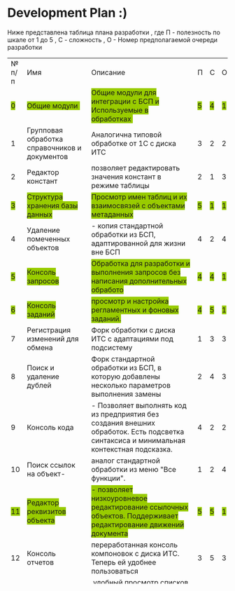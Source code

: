 # Development Plan  :)

Ниже представлена таблица плана разработки , где П - полезность по шкале от 1 до 5 , С - сложность , О - Номер предполагаемой очереди разработки 

<table style="height: 1200px;" width="1105">
<tbody>
<tr style="height: 24px;">
<td style="width: 46.0156px; height: 24px;">№ п/п</td>
<td style="width: 210.078px; height: 24px;">Имя&nbsp;</td>
<td style="width: 524.219px; height: 24px;">Описание&nbsp;</td>
<td style="width: 10.5312px; height: 24px;">П</td>
<td style="width: 18px; height: 24px;">С</td>
<td style="width: 48.0156px; height: 24px;">О</td>
<td style="width: 202.141px; height: 24px;">Статус</td>
</tr>
<tr style="height: 36px;">
<td style="width: 46.0156px; height: 36px;"><span style="background-color: #99cc00;">0</span></td>
<td style="width: 210.078px; height: 36px;"><span style="background-color: #99cc00;">Общие модули&nbsp;</span></td>
<td style="width: 524.219px; height: 36px;"><span style="background-color: #99cc00;">Общие модули для интеграции с БСП и Используемые в обработках&nbsp;</span></td>
<td style="width: 10.5312px; height: 36px;"><span style="background-color: #99cc00;">5</span></td>
<td style="width: 18px; height: 36px;"><span style="background-color: #99cc00;">4</span></td>
<td style="width: 48.0156px; height: 36px;"><span style="background-color: #99cc00;">1</span></td>
<td style="width: 202.141px; height: 36px;">&nbsp;</td>
</tr>
<tr style="height: 36px;">
<td style="width: 46.0156px; height: 36px;">1</td>
<td style="width: 210.078px; height: 36px;">Групповая обработка справочников и документов</td>
<td style="width: 524.219px; height: 36px;">Аналогична типовой обработке от 1С с диска ИТС</td>
<td style="width: 10.5312px; height: 36px;">3</td>
<td style="width: 18px; height: 36px;">2</td>
<td style="width: 48.0156px; height: 36px;">2</td>
<td style="width: 202.141px; height: 36px;">&nbsp;</td>
</tr>
<tr style="height: 36px;">
<td style="width: 46.0156px; height: 36px;">2</td>
<td style="width: 210.078px; height: 36px;">Редактор констант</td>
<td style="width: 524.219px; height: 36px;">позволяет редактировать значения констант в режиме таблицы</td>
<td style="width: 10.5312px; height: 36px;">2</td>
<td style="width: 18px; height: 36px;">1</td>
<td style="width: 48.0156px; height: 36px;">3</td>
<td style="width: 202.141px; height: 36px;">Переведена на 90 %</td>
</tr>
<tr style="height: 36px;">
<td style="width: 46.0156px; height: 36px;"><span style="background-color: #99cc00;">3</span></td>
<td style="width: 210.078px; height: 36px;"><span style="background-color: #99cc00;">Структура хранения базы данных</span></td>
<td style="width: 524.219px; height: 36px;"><span style="background-color: #99cc00;">Просмотр имен таблиц и их взаимосвязей с объектами метаданных</span></td>
<td style="width: 10.5312px; height: 36px;"><span style="background-color: #99cc00;">5</span></td>
<td style="width: 18px; height: 36px;"><span style="background-color: #99cc00;">1</span></td>
<td style="width: 48.0156px; height: 36px;"><span style="background-color: #99cc00;">1</span></td>
<td style="width: 202.141px; height: 36px;">Полностью переведено</td>
</tr>
<tr style="height: 36px;">
<td style="width: 46.0156px; height: 36px;">4</td>
<td style="width: 210.078px; height: 36px;">Удаление помеченных объектов</td>
<td style="width: 524.219px; height: 36px;">- копия стандартной обработки из БСП, адаптированной для жизни вне БСП</td>
<td style="width: 10.5312px; height: 36px;">4</td>
<td style="width: 18px; height: 36px;">2</td>
<td style="width: 48.0156px; height: 36px;">4</td>
<td style="width: 202.141px; height: 36px;">Переведена</td>
</tr>
<tr style="height: 36px;">
<td style="width: 46.0156px; height: 36px;"><span style="background-color: #99cc00;">5</span></td>
<td style="width: 210.078px; height: 36px;"><span style="background-color: #99cc00;">Консоль запросов</span></td>
<td style="width: 524.219px; height: 36px;"><span style="background-color: #99cc00;">Обработка для разработки и выполнения запросов без написания дополнительных обработо</span></td>
<td style="width: 10.5312px; height: 36px;"><span style="background-color: #99cc00;">4</span></td>
<td style="width: 18px; height: 36px;"><span style="background-color: #99cc00;">4</span></td>
<td style="width: 48.0156px; height: 36px;"><span style="background-color: #99cc00;">1</span></td>
<td style="width: 202.141px; height: 36px;">В процессе перевода</td>
</tr>
<tr style="height: 36px;">
<td style="width: 46.0156px; height: 36px;"><span style="background-color: #99cc00;">6</span></td>
<td style="width: 210.078px; height: 36px;"><span style="background-color: #99cc00;">Консоль заданий</span></td>
<td style="width: 524.219px; height: 36px;"><span style="background-color: #99cc00;">просмотр и настройка регламентных и фоновых заданий.</span></td>
<td style="width: 10.5312px; height: 36px;"><span style="background-color: #99cc00;">4</span></td>
<td style="width: 18px; height: 36px;"><span style="background-color: #99cc00;">5</span></td>
<td style="width: 48.0156px; height: 36px;"><span style="background-color: #99cc00;">1</span></td>
<td style="width: 202.141px; height: 36px;">Полность переведено</td>
</tr>
<tr style="height: 36px;">
<td style="width: 46.0156px; height: 36px;">7</td>
<td style="width: 210.078px; height: 36px;">Регистрация изменений для обмена</td>
<td style="width: 524.219px; height: 36px;">Форк обработки с диска ИТС с адаптациями под подсистему</td>
<td style="width: 10.5312px; height: 36px;">1</td>
<td style="width: 18px; height: 36px;">3</td>
<td style="width: 48.0156px; height: 36px;">3</td>
<td style="width: 202.141px; height: 36px;">&nbsp;</td>
</tr>
<tr style="height: 54px;">
<td style="width: 46.0156px; height: 54px;">8</td>
<td style="width: 210.078px; height: 54px;">Поиск и удаление дублей</td>
<td style="width: 524.219px; height: 54px;">Форк стандартной обработки из БСП, в которую добавлены несколько параметров выполнения замены</td>
<td style="width: 10.5312px; height: 54px;">2</td>
<td style="width: 18px; height: 54px;">4</td>
<td style="width: 48.0156px; height: 54px;">3</td>
<td style="width: 202.141px; height: 54px;">&nbsp;</td>
</tr>
<tr style="height: 54px;">
<td style="width: 46.0156px; height: 54px;">9</td>
<td style="width: 210.078px; height: 54px;">Консоль кода</td>
<td style="width: 524.219px; height: 54px;">- Позволяет выполнять код из предприятия без создания внешних обработок. Есть подсветка синтаксиса и минимальная контекстная подсказка.</td>
<td style="width: 10.5312px; height: 54px;">4</td>
<td style="width: 18px; height: 54px;">2</td>
<td style="width: 48.0156px; height: 54px;">2</td>
<td style="width: 202.141px; height: 54px;">&nbsp;</td>
</tr>
<tr style="height: 36px;">
<td style="width: 46.0156px; height: 36px;">10</td>
<td style="width: 210.078px; height: 36px;">Поиск ссылок на объект-</td>
<td style="width: 524.219px; height: 36px;">аналог стандартной обработки из меню "Все функции".</td>
<td style="width: 10.5312px; height: 36px;">1</td>
<td style="width: 18px; height: 36px;">2</td>
<td style="width: 48.0156px; height: 36px;">4</td>
<td style="width: 202.141px; height: 36px;">&nbsp;</td>
</tr>
<tr style="height: 54px;">
<td style="width: 46.0156px; height: 54px;"><span style="background-color: #99cc00;">11</span></td>
<td style="width: 210.078px; height: 54px;"><span style="background-color: #99cc00;">Редактор реквизитов объекта</span></td>
<td style="width: 524.219px; height: 54px;"><span style="background-color: #99cc00;">- позволяет низкоуровневое редактирование ссылочных объектов. Поддерживает редактирование движений документа</span></td>
<td style="width: 10.5312px; height: 54px;"><span style="background-color: #99cc00;">5</span></td>
<td style="width: 18px; height: 54px;"><span style="background-color: #99cc00;">5</span></td>
<td style="width: 48.0156px; height: 54px;"><span style="background-color: #99cc00;">1</span></td>
<td style="width: 202.141px; height: 54px;">&nbsp;</td>
</tr>
<tr style="height: 36px;">
<td style="width: 46.0156px; height: 36px;">12</td>
<td style="width: 210.078px; height: 36px;">Консоль отчетов</td>
<td style="width: 524.219px; height: 36px;">переработанная консоль компоновок с диска ИТС. Теперь ей удобнее пользоваться</td>
<td style="width: 10.5312px; height: 36px;">3</td>
<td style="width: 18px; height: 36px;">5</td>
<td style="width: 48.0156px; height: 36px;">3</td>
<td style="width: 202.141px; height: 36px;">&nbsp;</td>
</tr>
<tr style="height: 36px;">
<td style="width: 46.0156px; height: 36px;">13</td>
<td style="width: 210.078px; height: 36px;">Динамический список</td>
<td style="width: 524.219px; height: 36px;">&nbsp;удобный просмотр списков таблиц базы из одной обработки</td>
<td style="width: 10.5312px; height: 36px;">2</td>
<td style="width: 18px; height: 36px;">3</td>
<td style="width: 48.0156px; height: 36px;">3</td>
<td style="width: 202.141px; height: 36px;">&nbsp;</td>
</tr>
<tr style="height: 18px;">
<td style="width: 46.0156px; height: 18px;"><span style="background-color: #99cc00;">14</span></td>
<td style="width: 210.078px; height: 18px;"><span style="background-color: #99cc00;">Консоль HTTP запросов</span></td>
<td style="width: 524.219px; height: 18px;"><span style="background-color: #99cc00;">позволяет из 1С делать HTTP запросы</span></td>
<td style="width: 10.5312px; height: 18px;"><span style="background-color: #99cc00;">5</span></td>
<td style="width: 18px; height: 18px;"><span style="background-color: #99cc00;">3</span></td>
<td style="width: 48.0156px; height: 18px;"><span style="background-color: #99cc00;">1</span></td>
<td style="width: 202.141px; height: 18px;">&nbsp;</td>
</tr>
<tr style="height: 36px;">
<td style="width: 46.0156px; height: 36px;">15</td>
<td style="width: 210.078px; height: 36px;">Выгрузка загрука XML с фильтрами&nbsp;</td>
<td style="width: 524.219px; height: 36px;">Перенос информации между однородными базами данных</td>
<td style="width: 10.5312px; height: 36px;">5</td>
<td style="width: 18px; height: 36px;">5</td>
<td style="width: 48.0156px; height: 36px;">2</td>
<td style="width: 202.141px; height: 36px;">&nbsp;</td>
</tr>
<tr style="height: 54px;">
<td style="width: 46.0156px; height: 54px;"><span style="background-color: #99cc00;">16</span></td>
<td style="width: 210.078px; height: 54px;"><span style="background-color: #99cc00;">Навигатор по конфигурации-&nbsp;</span></td>
<td style="width: 524.219px; height: 54px;"><span style="background-color: #99cc00;">Обработка замена стандартному меню "Все функции". Здесь же дополнительные административные фукнции будут.</span></td>
<td style="width: 10.5312px; height: 54px;"><span style="background-color: #99cc00;">4</span></td>
<td style="width: 18px; height: 54px;"><span style="background-color: #99cc00;">4</span></td>
<td style="width: 48.0156px; height: 54px;"><span style="background-color: #99cc00;">1</span></td>
<td style="width: 202.141px; height: 54px;">&nbsp;</td>
</tr>
<tr style="height: 72px;">
<td style="width: 46.0156px; height: 72px;">17</td>
<td style="width: 210.078px; height: 72px;">Файловый менеджер&nbsp;</td>
<td style="width: 524.219px; height: 72px;">&nbsp;Обработка для удобной работы с файлами между клиентом и сервером. Передача, просмотр, удаление. На текущий момент содержит синхронные вызовы.</td>
<td style="width: 10.5312px; height: 72px;">2</td>
<td style="width: 18px; height: 72px;">5</td>
<td style="width: 48.0156px; height: 72px;">4</td>
<td style="width: 202.141px; height: 72px;">&nbsp;</td>
</tr>
<tr style="height: 90px;">
<td style="width: 46.0156px; height: 90px;">18</td>
<td style="width: 210.078px; height: 90px;">Конструктор регулярных выражений</td>
<td style="width: 524.219px; height: 90px;">позволяет строить сложно-структурированные выражения на основе параметрического описания, тестировать их, и в результате получить программный код 1С. На текущий момент работает только в Windows</td>
<td style="width: 10.5312px; height: 90px;">4</td>
<td style="width: 18px; height: 90px;">5</td>
<td style="width: 48.0156px; height: 90px;">4</td>
<td style="width: 202.141px; height: 90px;">&nbsp;</td>
</tr>
<tr style="height: 90px;">
<td style="width: 46.0156px; height: 90px;"><span style="background-color: #99cc00;">19</span></td>
<td style="width: 210.078px; height: 90px;"><span style="background-color: #99cc00;">Консоль вебсервисов</span></td>
<td style="width: 524.219px; height: 90px;"><span style="background-color: #99cc00;">Обработка для чтения и выполнения веб-сервисов на платформе 1С: Предприятие 8.3. Аналог soapUI. Обработка позволяет выполнить операцию веб-сервиса и отобразить результат в виде xml или дерева</span></td>
<td style="width: 10.5312px; height: 90px;"><span style="background-color: #99cc00;">5</span></td>
<td style="width: 18px; height: 90px;"><span style="background-color: #99cc00;">5</span></td>
<td style="width: 48.0156px; height: 90px;"><span style="background-color: #99cc00;">1</span></td>
<td style="width: 202.141px; height: 90px;">&nbsp;</td>
</tr>
<tr style="height: 90px;">
<td style="width: 46.0156px; height: 90px;">20</td>
<td style="width: 210.078px; height: 90px;">Консоль сравнения данных</td>
<td style="width: 524.219px; height: 90px;">- предназначена для сравнения данных, полученных из разных источников данных: информационных баз 1С 8, 1С 7.7, баз данных SQL, файлов формата CSV/TXT/DBF/XLS/DOC/XML, строки JSON, вручную заполненного табличного документа.</td>
<td style="width: 10.5312px; height: 90px;">4</td>
<td style="width: 18px; height: 90px;">5</td>
<td style="width: 48.0156px; height: 90px;">3</td>
<td style="width: 202.141px; height: 90px;">&nbsp;</td>
</tr>
<tr style="height: 54px;">
<td style="width: 46.0156px; height: 54px;">21</td>
<td style="width: 210.078px; height: 54px;">Информация о лицензиях 1С</td>
<td style="width: 524.219px; height: 54px;">представляющая из себя обертку функций Утилиты лицензирования 1С (ring) в понятном для обычного человека виде. По сути, это GUI утилиты RING.</td>
<td style="width: 10.5312px; height: 54px;">0</td>
<td style="width: 18px; height: 54px;">3</td>
<td style="width: 48.0156px; height: 54px;">4</td>
<td style="width: 202.141px; height: 54px;">&nbsp;</td>
</tr>
<tr style="height: 54px;">
<td style="width: 46.0156px; height: 54px;"><span style="background-color: #99cc00;">22</span></td>
<td style="width: 210.078px; height: 54px;"><span style="background-color: #99cc00;">Загрузка данных из табличного документа-</span></td>
<td style="width: 524.219px; height: 54px;"><span style="background-color: #99cc00;">Обработка предназначена для загрузки данных в справочники и табличные части различных объектов из табличного документа</span></td>
<td style="width: 10.5312px; height: 54px;"><span style="background-color: #99cc00;">5</span></td>
<td style="width: 18px; height: 54px;"><span style="background-color: #99cc00;">5</span></td>
<td style="width: 48.0156px; height: 54px;"><span style="background-color: #99cc00;">1</span></td>
<td style="width: 202.141px; height: 54px;">&nbsp;</td>
</tr>
<tr style="height: 72px;">
<td style="width: 46.0156px; height: 72px;">23</td>
<td style="width: 210.078px; height: 72px;">Редактор JSON</td>
<td style="width: 524.219px; height: 72px;">Позволяет в удобной форме редактировать строки JSON. Содержит подсветку синтаксиса JSON, редактирование в виде дерева, некоторые автоподстановки.&nbsp;</td>
<td style="width: 10.5312px; height: 72px;">2</td>
<td style="width: 18px; height: 72px;">4</td>
<td style="width: 48.0156px; height: 72px;">2</td>
<td style="width: 202.141px; height: 72px;">&nbsp;</td>
</tr>
<tr style="height: 90px;">
<td style="width: 46.0156px; height: 90px;"><span style="background-color: #99cc00;">24</span></td>
<td style="width: 210.078px; height: 90px;"><span style="background-color: #99cc00;">Редактор HTML</span></td>
<td style="width: 524.219px; height: 90px;"><span style="background-color: #99cc00;">Быстрая отладка отображения HTML страниц в 1С. Представляет собой экран разбитый на 4 части, в левой части три редактора-тела HTML, CSS и JavaScript, а право - поле результата. Есть контекстная подсказка и автодополнение кода.&nbsp;</span></td>
<td style="width: 10.5312px; height: 90px;"><span style="background-color: #99cc00;">5</span></td>
<td style="width: 18px; height: 90px;"><span style="background-color: #99cc00;">3</span></td>
<td style="width: 48.0156px; height: 90px;"><span style="background-color: #99cc00;">1</span></td>
<td style="width: 202.141px; height: 90px;">Переведен</td>
</tr>
<tr style="height: 72px;">
<td style="width: 46.0156px; height: 72px;">25</td>
<td style="width: 210.078px; height: 72px;">Универсальный обмен данными в формате XML (с фильтрами и прямой загрузкой через HTTP сервис)&nbsp;</td>
<td style="width: 524.219px; height: 72px;">Выгрузка и загрузка по правилам обмена.. Добавлена возможность накладывать фильтры на выгружаемые объеты, и прямая выгрузка в базу через http сервис универсальных инструментов.</td>
<td style="width: 10.5312px; height: 72px;">4</td>
<td style="width: 18px; height: 72px;">5</td>
<td style="width: 48.0156px; height: 72px;">3</td>
<td style="width: 202.141px; height: 72px;">&nbsp;</td>
</tr>
<tr style="height: 72px;">
<td style="width: 46.0156px; height: 72px;">26</td>
<td style="width: 210.078px; height: 72px;">Редактор СКД-</td>
<td style="width: 524.219px; height: 72px;">Аналог конструктора схемы компоновки данных для тонкого клиента. На текущий момент не поддерживает редактирование макетов и вложенных схема.</td>
<td style="width: 10.5312px; height: 72px;">3</td>
<td style="width: 18px; height: 72px;">5</td>
<td style="width: 48.0156px; height: 72px;">3</td>
<td style="width: 202.141px; height: 72px;">&nbsp;</td>
</tr>
<tr style="height: 36px;">
<td style="width: 46.0156px; height: 36px;"><span style="background-color: #99cc00;">27</span></td>
<td style="width: 210.078px; height: 36px;"><span style="background-color: #99cc00;">Сравнение объектов</span></td>
<td style="width: 524.219px; height: 36px;"><span style="background-color: #99cc00;">Сравнение по-реквизитно ссылочных объектов с выводом в табличный документ.</span></td>
<td style="width: 10.5312px; height: 36px;"><span style="background-color: #99cc00;">5</span></td>
<td style="width: 18px; height: 36px;"><span style="background-color: #99cc00;">3</span></td>
<td style="width: 48.0156px; height: 36px;"><span style="background-color: #99cc00;">1</span></td>
<td style="width: 202.141px; height: 36px;">&nbsp;</td>
</tr>
<tr style="height: 72px;">
<td style="width: 46.0156px; height: 72px;">28</td>
<td style="width: 210.078px; height: 72px;">Библиотека сериализации 1С</td>
<td style="width: 524.219px; height: 72px;">Набор процедур и функций для сериализации/десериализации данных 1С и объектов СКД в простые структуры данных (Структура, соответствие, массив).</td>
<td style="width: 10.5312px; height: 72px;">3</td>
<td style="width: 18px; height: 72px;">4</td>
<td style="width: 48.0156px; height: 72px;">3</td>
<td style="width: 202.141px; height: 72px;">&nbsp;</td>
</tr>
<tr style="height: 108px;">
<td style="width: 46.0156px; height: 108px;">29</td>
<td style="width: 210.078px; height: 108px;">Коннектор: удобный HTTP-клиент для 1С:Предприятие 8&nbsp;</td>
<td style="width: 524.219px; height: 108px;">Библиотека берет на себя всю рутину работы с HTTP запросами. Буквально в одну строку можно получать данные, отправлять, не заботясь о необходимости конструирования URL, кодирования данных и т.п. В общем библиотека очень мощная и проста в использовании</td>
<td style="width: 10.5312px; height: 108px;">5</td>
<td style="width: 18px; height: 108px;">5</td>
<td style="width: 48.0156px; height: 108px;">1</td>
<td style="width: 202.141px; height: 108px;">&nbsp;</td>
</tr>
<tr style="height: 36px;">
<td style="width: 46.0156px; height: 36px;">30</td>
<td style="width: 210.078px; height: 36px;">Выполнение регламентных заданий на клиенте [УИ]</td>
<td style="width: 524.219px; height: 36px;">&nbsp;</td>
<td style="width: 10.5312px; height: 36px;">5</td>
<td style="width: 18px; height: 36px;">2</td>
<td style="width: 48.0156px; height: 36px;">1</td>
<td style="width: 202.141px; height: 36px;">&nbsp;</td>
</tr>
</tbody>
</table>
